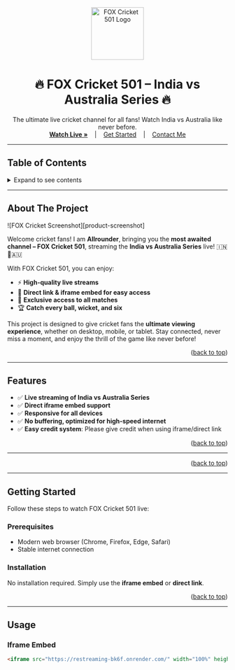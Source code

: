 <a id="readme-top"></a>
<br />
<div align="center">
  <a href="https://github.com/Allrounder745/FOX-Cricket-501">
    <img src="images/logo.png" alt="FOX Cricket 501 Logo" width="120" height="120">
  </a>

  <h1 align="center">🔥 FOX Cricket 501 – India vs Australia Series 🔥</h1>
  <p align="center">
    The ultimate live cricket channel for all fans! Watch India vs Australia like never before.  
    <br />
    <a href="#usage"><strong>Watch Live »</strong></a>
    &nbsp;&nbsp;&nbsp;|&nbsp;&nbsp;&nbsp;
    <a href="#getting-started">Get Started</a>
    &nbsp;&nbsp;&nbsp;|&nbsp;&nbsp;&nbsp;
    <a href="#contact">Contact Me</a>
  </p>
</div>

---

## Table of Contents
<details>
<summary>Expand to see contents</summary>
<ol>
  <li><a href="#about-the-project">About The Project</a></li>
  <li><a href="#features">Features</a></li>
  <li><a href="#built-with">Built With</a></li>
  <li><a href="#getting-started">Getting Started</a></li>
  <li><a href="#usage">Usage</a></li>
  <li><a href="#roadmap">Roadmap</a></li>
  <li><a href="#contributing">Contributing</a></li>
  <li><a href="#license">License</a></li>
  <li><a href="#contact">Contact</a></li>
  <li><a href="#acknowledgments">Acknowledgments</a></li>
</ol>
</details>

---

## About The Project

![FOX Cricket Screenshot][product-screenshot]

Welcome cricket fans! I am **Allrounder**, bringing you the **most awaited channel – FOX Cricket 501**, streaming the **India vs Australia Series** live! 🇮🇳🏏🇦🇺  

With FOX Cricket 501, you can enjoy:  

- ⚡ **High-quality live streams**  
- 🎯 **Direct link & iframe embed for easy access**  
- 🌟 **Exclusive access to all matches**  
- 🏆 **Catch every ball, wicket, and six**  

This project is designed to give cricket fans the **ultimate viewing experience**, whether on desktop, mobile, or tablet. Stay connected, never miss a moment, and enjoy the thrill of the game like never before!  

<p align="right">(<a href="#readme-top">back to top</a>)</p>

---

## Features

- ✅ **Live streaming of India vs Australia Series**  
- ✅ **Direct iframe embed support**  
- ✅ **Responsive for all devices**  
- ✅ **No buffering, optimized for high-speed internet**  
- ✅ **Easy credit system**: Please give credit when using iframe/direct link  

<p align="right">(<a href="#readme-top">back to top</a>)</p>

---
<p align="right">(<a href="#readme-top">back to top</a>)</p>

---

## Getting Started

Follow these steps to watch FOX Cricket 501 live:

### Prerequisites

- Modern web browser (Chrome, Firefox, Edge, Safari)  
- Stable internet connection  

### Installation

No installation required. Simply use the **iframe embed** or **direct link**.

<p align="right">(<a href="#readme-top">back to top</a>)</p>

---

## Usage

### Iframe Embed

```html
<iframe src="https://restreaming-bk6f.onrender.com/" width="100%" height="600px" frameborder="0" allowfullscreen></iframe>
